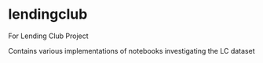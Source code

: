 # lendingclub
For Lending Club Project

Contains various implementations of notebooks investigating the LC dataset